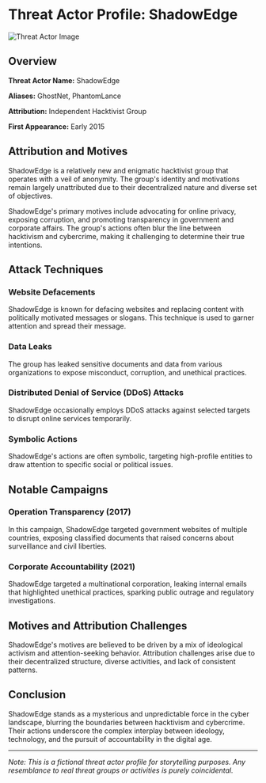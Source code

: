 # Threat Actor Profile: ShadowEdge

![Threat Actor Image](https://example.com/threat_actor_image_2.png)

## Overview

**Threat Actor Name:** ShadowEdge

**Aliases:** GhostNet, PhantomLance

**Attribution:** Independent Hacktivist Group

**First Appearance:** Early 2015

## Attribution and Motives

ShadowEdge is a relatively new and enigmatic hacktivist group that operates with a veil of anonymity. The group's identity and motivations remain largely unattributed due to their decentralized nature and diverse set of objectives.

ShadowEdge's primary motives include advocating for online privacy, exposing corruption, and promoting transparency in government and corporate affairs. The group's actions often blur the line between hacktivism and cybercrime, making it challenging to determine their true intentions.

## Attack Techniques

### Website Defacements

ShadowEdge is known for defacing websites and replacing content with politically motivated messages or slogans. This technique is used to garner attention and spread their message.

### Data Leaks

The group has leaked sensitive documents and data from various organizations to expose misconduct, corruption, and unethical practices.

### Distributed Denial of Service (DDoS) Attacks

ShadowEdge occasionally employs DDoS attacks against selected targets to disrupt online services temporarily.

### Symbolic Actions

ShadowEdge's actions are often symbolic, targeting high-profile entities to draw attention to specific social or political issues.

## Notable Campaigns

### Operation Transparency (2017)

In this campaign, ShadowEdge targeted government websites of multiple countries, exposing classified documents that raised concerns about surveillance and civil liberties.

### Corporate Accountability (2021)

ShadowEdge targeted a multinational corporation, leaking internal emails that highlighted unethical practices, sparking public outrage and regulatory investigations.

## Motives and Attribution Challenges

ShadowEdge's motives are believed to be driven by a mix of ideological activism and attention-seeking behavior. Attribution challenges arise due to their decentralized structure, diverse activities, and lack of consistent patterns.

## Conclusion

ShadowEdge stands as a mysterious and unpredictable force in the cyber landscape, blurring the boundaries between hacktivism and cybercrime. Their actions underscore the complex interplay between ideology, technology, and the pursuit of accountability in the digital age.

---

*Note: This is a fictional threat actor profile for storytelling purposes. Any resemblance to real threat groups or activities is purely coincidental.*
